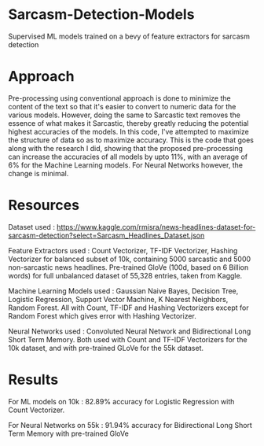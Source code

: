# Sarcasm-Detection-Models
Supervised ML models trained on a bevy of feature extractors for sarcasm detection 

# Approach
Pre-processing using conventional approach is done to minimize the content of the text so that it's easier to convert to numeric data for the various models. However, doing the same to Sarcastic text removes the essence of what makes it Sarcastic, thereby greatly reducing the potential highest accuracies of the models. In this code, I've attempted to maximize the structure of data so as to maximize accuracy. This is the code that goes along with the research I did, showing that the proposed pre-processing can increase the accuracies of all models by upto 11%, with an average of 6% for the Machine Learning models. For Neural Networks however, the change is minimal.

# Resources
Dataset used : https://www.kaggle.com/rmisra/news-headlines-dataset-for-sarcasm-detection?select=Sarcasm_Headlines_Dataset.json

Feature Extractors used : 
Count Vectorizer, TF-IDF Vectorizer, Hashing Vectorizer for balanced subset of 10k, containing 5000 sarcastic and 5000 non-sarcastic news headlines.
Pre-trained GloVe (100d, based on 6 Billion words) for full unbalanced dataset of 55,328 entries, taken from Kaggle.                                           

Machine Learning Models used : Gaussian Naive Bayes, Decision Tree, Logistic Regression, Support Vector Machine, K Nearest Neighbors, Random Forest. All with Count, TF-IDF and Hashing Vectorizers except for Random Forest which gives error with Hashing Vectorizer.

Neural Networks used : Convoluted Neural Network and Bidirectional Long Short Term Memory. Both used with Count and TF-IDF Vectorizers for the 10k dataset, and with 
pre-trained GLoVe for the 55k dataset.

# Results
For ML models on 10k : 82.89% accuracy for Logistic Regression with Count Vectorizer.

For Neural Networks on 55k : 91.94% accuracy for Bidirectional Long Short Term Memory with pre-trained GloVe
